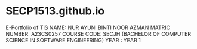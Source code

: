 # SECP1513.github.io
E-Portfolio of TIS
NAME: NUR AYUNI BINTI NOOR AZMAN
MATRIC NUMBER: A23CS0257
COURSE CODE: SECJH (BACHELOR OF COMPUTER SCIENCE IN SOFTWARE ENGINEERING)
YEAR : YEAR 1
